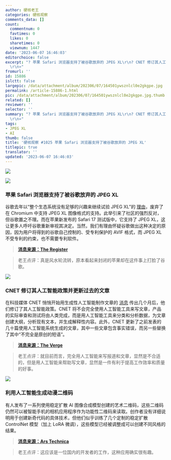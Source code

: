 ```yaml
---
author: 硬核老王
categories: 硬核观察
comments_data: []
count:
  commentnum: 0
  favtimes: 0
  likes: 0
  sharetimes: 0
  viewnum: 1447
date: '2023-06-07 16:46:03'
editorchoice: false
excerpt: "? 苹果 Safari 浏览器支持了被谷歌放弃的 JPEG XL\r\n? CNET 修订其人工智能政策并更新过去的文章\r\n? 利用人工智能生成动漫二维码\r\n»
  \r\n»"
fromurl: ''
id: 15886
islctt: false
largepic: /data/attachment/album/202306/07/164501ywsznlcl0e2gkgpe.jpg
permalink: /article-15886-1.html
pic: /data/attachment/album/202306/07/164501ywsznlcl0e2gkgpe.jpg.thumb.jpg
related: []
reviewer: ''
selector: ''
summary: "? 苹果 Safari 浏览器支持了被谷歌放弃的 JPEG XL\r\n? CNET 修订其人工智能政策并更新过去的文章\r\n? 利用人工智能生成动漫二维码\r\n»
  \r\n»"
tags:
- JPEG XL
- AI
thumb: false
title: '硬核观察 #1025 苹果 Safari 浏览器支持了被谷歌放弃的 JPEG XL'
titlepic: true
translator: ''
updated: '2023-06-07 16:46:03'
---
```


![](/data/attachment/album/202306/07/164501ywsznlcl0e2gkgpe.jpg)


![](/data/attachment/album/202306/07/164512jasca06vm6l56qwq.jpg)


### 苹果 Safari 浏览器支持了被谷歌放弃的 JPEG XL


谷歌去年以“整个生态系统没有足够的兴趣来继续试验 JPEG XL”的 [理由](/article-15197-1.html)，废弃了在 Chromium 中支持 JPEG XL 图像格式的支持。此举引来了社区的强烈反对，但谷歌置之不理。而在苹果新发布的 Safari 17 测试版中，它支持了 JPEG XL，这让更多人呼吁谷歌重新审视其决定。当然，我们有理由怀疑谷歌做出这种决定的原因，因为用户将得到的谷歌自己控制的、受专利保护的 AVIF 格式，而 JPEG XL 不受专利的约束，也不需要专利软件。



> 
> **[消息来源：The Register](https://www.theregister.com/2023/06/07/apple_safari_jpeg_xl/)**
> 
> 
> 



> 
> 老王点评：真是风水轮流转，原本看起来封闭的苹果却在这件事上打脸了谷歌。
> 
> 
> 


![](/data/attachment/album/202306/07/164527x5oyw3qgig3weq8e.jpg)


### CNET 修订其人工智能政策并更新过去的文章


在科技媒体 CNET 悄悄开始用生成性人工智能制作文章的 [消息](/article-15451-1.html) 传出几个月后，他们修订了其人工智能政策。CNET 将不会完全使用人工智能工具来写文章，产品的实际审查和测试将由人类完成，而是用人工智能工具来分类和分析数据，为文章创建大纲，分析现有文本，并生成解释性内容。此外，CNET 更新了之前发表的几十篇使用人工智能系统生成的文章，其中一些文章包含事实错误，而另一些替换了其中“不完全是原创的短语”。



> 
> **[消息来源：The Verge](https://www.theverge.com/2023/6/6/23750761/cnet-ai-generated-stories-policy-update)**
> 
> 
> 



> 
> 老王点评：就目前而言，完全用人工智能来写报道和文章，显然是不合适的，但是用人工智能来帮助写文章，显然是一件有利于提高工作效率和质量的好事。
> 
> 
> 


![](/data/attachment/album/202306/07/164547jqgh1jh44btdgua2.jpg)


### 利用人工智能生成动漫二维码


有人发布了一系列使用稳定扩散 AI 图像合成模型创建的艺术二维码，这些二维码仍然可以被智能手机的相机应用程序作为功能性二维码来读取。创作者没有详细说明用于创建新奇代码的具体技术，但他们似乎训练了几个定制的稳定扩散 ControlNet 模型（加上 LoRA 微调），这些模型已经被调整成可以创建不同风格的结果。



> 
> **[消息来源：Ars Technica](https://arstechnica.com/information-technology/2023/06/redditor-creates-working-anime-qr-codes-using-stable-diffusion/)**
> 
> 
> 



> 
> 老王点评：这应该是一位国内的开发者的工作，这种应用确实很有趣。
> 
> 
>